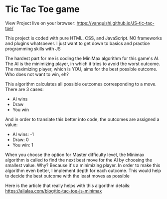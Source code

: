 # Tic Tac Toe game 

View Project live on your browser: https://vanquishi.github.io/JS-tic-tac-toe/

This project is coded with pure HTML, CSS, and JavaScript. NO frameworks and plugins whatsoever. I just want to get down to basics and practice programming skills with JS

The hardest part for me is coding the MiniMax algorithm for this game's AI. The AI is the minimizing player, in which it tries to avoid the worst outcome. The maximizing player, which 
is YOU, aims for the best possible outcome. Who does not want to win, eh?

This algorithm calculates all possible outcomes corresponding to a move. There are 3 cases:
- AI wins
- Draw
- You win

And in order to translate this better into code, the outcomes are assigned a value:
- AI wins: -1
- Draw: 0
- You win: 1

When you choose the option for Master difficulty level, the Minimax algorithm is called to find the next best move for the AI by choosing the smallest value. Why? Because it's a minimizing player.
In order to make this algorithm even better, I implement depth for each outcome. This would help to decide the best outcome with the least moves as possible

Here is the article that really helps with this algorithm details: https://alialaa.com/blog/tic-tac-toe-js-minimax
